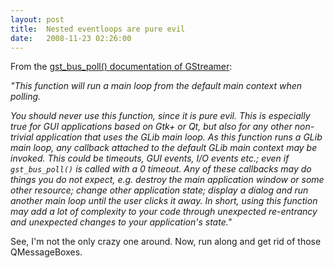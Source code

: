 ```yaml
---
layout: post
title:  Nested eventloops are pure evil
date:   2008-11-23 02:26:00
---
```

From the [gst_bus_poll() documentation of GStreamer][gst-bus-poll]:

*"This function will run a main loop from the default main context when polling.*

*You should never use this function, since it is pure evil. This is especially true for GUI applications based on Gtk+ or Qt, but also for any other non-trivial application that uses the GLib main loop. As this function runs a GLib main loop, any callback attached to the default GLib main context may be invoked. This could be timeouts, GUI events, I/O events etc.; even if `gst_bus_poll()` is called with a 0 timeout. Any of these callbacks may do things you do not expect, e.g. destroy the main application window or some other resource; change other application state; display a dialog and run another main loop until the user clicks it away. In short, using this function may add a lot of complexity to your code through unexpected re-entrancy and unexpected changes to your application's state."*

See, I'm not the only crazy one around. Now, run along and get rid of those QMessageBoxes.

[gst-bus-poll]: http://gstreamer.freedesktop.org/data/doc/gstreamer/head/gstreamer/html/GstBus.html#gst-bus-poll

